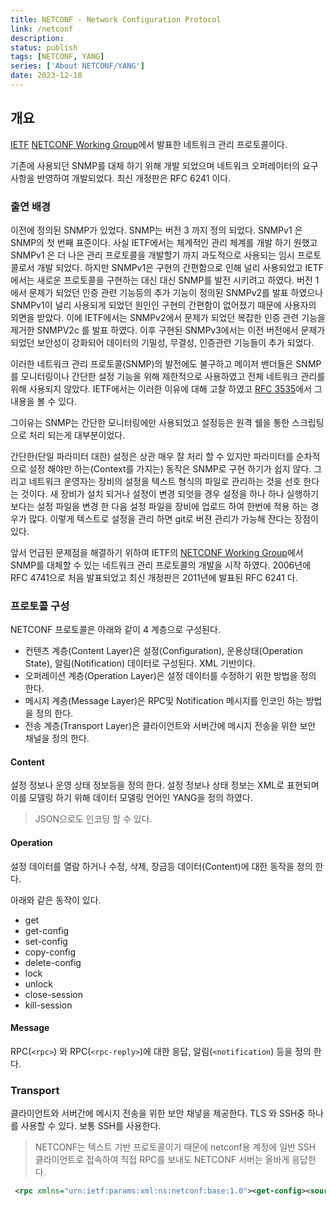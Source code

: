 ```yaml
---
title: NETCONF - Network Configuration Protocol
link: /netconf
description: 
status: publish
tags: [NETCONF, YANG]
series: ['About NETCONF/YANG']
date: 2023-12-18
---
```



## 개요

[IETF](ietf.org) [NETCONF Working Group](https://tools.ietf.org/wg/netconf/)에서 발표한 네트워크 관리 프로토콜이다. 
 
기존에 사용되던 SNMP를 대체 하기 위해 개발 되었으며 네트워크 오퍼레이터의 요구 사항을 반영하여 개발되었다. 최신 개정판은 RFC 6241 이다. 


### 출연 배경

이전에 정의된 SNMP가 있었다. SNMP는 버전 3 까지 정의 되었다. 
SNMPv1 은 SNMP의 첫 번째 표준이다. 사실 IETF에서는 체계적인 관리 체계를 개발 하기 원했고 SNMPv1 은 더 나은 관리 프로토콜을 개발할기 까지 과도적으로 사용되는 임시 프로토콜로서 개발 되었다. 하지만 SNMPv1은 구현의 간편함으로 인해 널리 사용되었고 IETF에서는 새로운 프로토콜을 구현하는 대신 대신 SNMP를 발전 시키려고 하였다. 버전 1 에서 문제가 되었던 인증 관련 기능등의 추가 기능이 정의된 SNMPv2를 발표 하였으나 SNMPv1이 널리 사용되게 되었던 원인인 구현의 간편함이 없어졌기 때문에 사용자의 외면을 받았다. 이에 IETF에서는 SNMPv2에서 문제가 되었던 복잡한 인증 관련 기능을 제거한 SNMPV2c 를 발표 하였다. 이후 구현된 SNMPv3에서는 이전 버전에서 문제가 되었던 보안성이 강화되어 데이터의 기밀성, 무결성, 인증관련 기능들이 추가 되었다. 

이러한 네트워크 관리 프로토콜(SNMP)의 발전에도 불구하고 메이저 밴더들은 SNMP를 모니터링이나 간단한 설정 기능을 위해  제한적으로 사용하였고 전체 네트워크 관리를 위해 사용되지 않았다. IETF에서는 이러한 이유에 대해 고찰 하였고 [RFC 3535](https://www.rfc-editor.org/rfc/rfc3535)에서 그 내용을 볼 수 있다. 
 

그이유는 SNMP는 간단한 모니터링에만 사용되었고 설정등은 원격 쉘을 통한 스크립팅으로 처리 되는게 대부분이었다. 

간단한(단일 파라미터 대한) 설정은 상관 매우 잘 처리 할 수 있지만 파라미터를 순차적으로 설정 해야만 하는(Context를 가지는) 동작은 SNMP로 구현 하기가 쉽지 않다. 그리고 네트워크 운영자는 장비의 설정을 텍스트 형식의 파일로 관리하는 것을 선호 한다는 것이다. 새 장비가 설치 되거나 설정이 변경 되엇을 경우 설정을 하나 하나 실행하기 보다는 설정 파일을 변경 한 다음 설정 파일을 장비에 업로드 하여 한번에 적용 하는 경우가 많다. 이렇게 텍스트로 설정을 관리 하면 git로 버젼 관리가 가능해 잔다는 장점이 있다. 


앞서 언급된 문제점을 해결하기 위하여 IETF의 [NETCONF Working Group](https://tools.ietf.org/wg/netconf/)에서 SNMP를 대체할 수 있는 네트워크 관리 프로토콜의 개발을 시작 하였다. 2006년에 RFC 4741으로 처음 발표되었고 최신 개정판은 2011년에 발표된 RFC 6241 다. 



### 프로토콜 구성

NETCONF 프로토콜은 아래와 같이  4 계층으로 구성된다. 

* 컨텐츠 계층(Content Layer)은 설정(Configuration), 운용상태(Operation State), 알림(Notification) 데이터로 구성된다. XML 기반이다. 
* 오퍼레이션 계층(Operation Layer)은  설정 데이터를 수정하기 위한 방법을 정의 한다. 
* 메시지 계층(Message Layer)은  RPC및 Notification 메시지를 인코인 하는 방법을 정의 한다. 
* 전송 계층(Transport Layer)은 클라이언트와 서버간에 메시지 전송을 위한 보안 채널을 정의 한다. 

 
#### Content
설정 정보나 운영 상태 정보등을 정의 한다. 설정 정보나 상태 정보는 XML로 표현되며 이를 모델링 하기 위해 데이터 모델링 언어인 YANG을 정의 하였다. 

> JSON으로도 인코딩 할 수 있다.



#### Operation
설정 데이터를 열람 하거나 수정, 삭제, 장금등 데이터(Content)에 대한 동작을 정의 한다.

아래와 같은 동작이 있다. 

* get
* get-config
* set-config
* copy-config
* delete-config
* lock
* unlock
* close-session
* kill-session



#### Message

RPC(`<rpc>`) 와 RPC(`<rpc-reply>`)에 대한 응답, 알림(`<notification`) 등을 정의 한다. 


### Transport

클라이언트와 서버간에 메시지 전송을 위한 보안 채넣을 제공한다. TLS 와 SSH중 하나를 사용할 수 있다. 보통 SSH를 사용한다. 

> NETCONF는 텍스트 기반 프로토콜이기 때문에 netconf용 계정에 일반 SSH 클라이언트로 접속하여 직접 RPC를 보내도 NETCONF 서버는 올바게 응답한다.


```xml
 <rpc xmlns="urn:ietf:params:xml:ns:netconf:base:1.0"><get-config><source><running/></source></get-config></rpc>
```